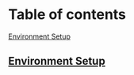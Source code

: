 # Table of contents
[Environment Setup](#environment_setup)

## [Environment Setup](./docs/Environment%20Setup.md)<a name="environment_setup" />
